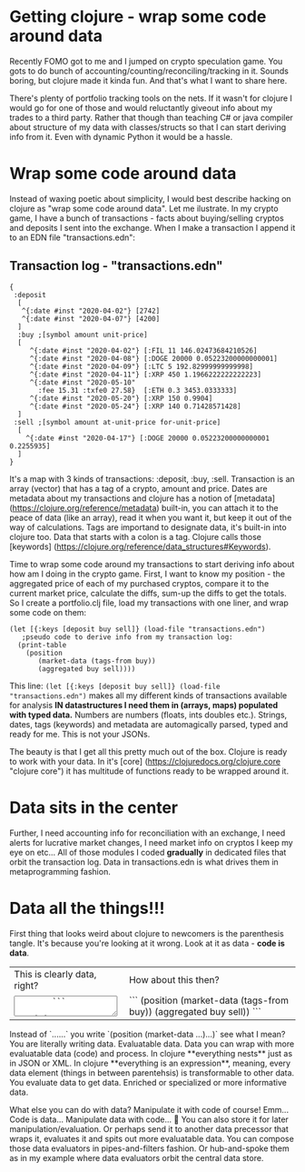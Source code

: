 # Getting clojure - wrap some code around data

Recently FOMO got to me and I jumped on crypto speculation game. You gots to do bunch of accounting/counting/reconciling/tracking in it. Sounds boring, but clojure made it kinda fun. And that's what I want to share here.

There's plenty of portfolio tracking tools on the nets. If it wasn't for clojure I would go for one of those and would reluctantly giveout info about my trades to a third party. Rather that though than teaching C# or java compiler about structure of my data with classes/structs so that I can start deriving info from it. Even with dynamic Python it would be a hassle.

# Wrap some code around data

Instead of waxing poetic about simplicity, I would best describe hacking on clojure as "wrap some code around data". Let me ilustrate. In my crypto game, I have a bunch of transactions - facts about buying/selling cryptos and deposits I sent into the exchange. When I make a transaction I append it to an EDN file "transactions.edn":

## Transaction log - "transactions.edn"
```
{
 :deposit 
  [ 
   ^{:date #inst "2020-04-02"} [2742] 
   ^{:date #inst "2020-04-07"} [4200]
  ]
  :buy ;[symbol amount unit-price]
  [ 
     ^{:date #inst "2020-04-02"} [:FIL 11 146.02473684210526]
     ^{:date #inst "2020-04-08"} [:DOGE 20000 0.05223200000000001]
     ^{:date #inst "2020-04-09"} [:LTC 5 192.82999999999998]
     ^{:date #inst "2020-04-11"} [:XRP 450 1.1966222222222223]
     ^{:date #inst "2020-05-10" 
       :fee 15.31 :txfe0 27.58}  [:ETH 0.3 3453.0333333]
     ^{:date #inst "2020-05-20"} [:XRP 150 0.9904]
     ^{:date #inst "2020-05-24"} [:XRP 140 0.71428571428]
  ]
 :sell ;[symbol amount at-unit-price for-unit-price]
  [
    ^{:date #inst "2020-04-17"} [:DOGE 20000 0.05223200000000001 0.2255935]
  ] 
}
```
It's a map with 3 kinds of transactions: :deposit, :buy, :sell. Transaction is an array (vector) that has a tag of a crypto, amount and price. Dates are metadata about my transactions and clojure has a notion of [metadata] (https://clojure.org/reference/metadata) built-in, you can attach it to the peace of data (like an array), read it when you want it, but keep it out of the way of calculations. Tags are importand to designate data, it's built-in into clojure too. Data that starts with a colon is a tag. Clojure calls those [keywords] (https://clojure.org/reference/data_structures#Keywords).

Time to wrap some code around my transactions to start deriving info about how am I doing in the crypto game. First, I want to know my position - the aggregated price of each of my purchased cryptos, compare it to the current market price, calculate the diffs, sum-up the diffs to get the totals. So I create a portfolio.clj file, load my transactions with one liner, and wrap some code on them:

```
(let [{:keys [deposit buy sell]} (load-file "transactions.edn")
   ;pseudo code to derive info from my transaction log:
  (print-table
    (position 
       (market-data (tags-from buy))
       (aggregated buy sell))))
```

This line: `(let [{:keys [deposit buy sell]} (load-file "transactions.edn")` makes all my different kinds of transactions available for analysis **IN datastructures I need them in (arrays, maps) populated with typed data.** Numbers are numbers (floats, ints doubles etc.). Strings, dates, tags (keywords) and metadata are automagically parsed, typed and ready for me. This is not your JSONs.

The beauty is that I get all this pretty much out of the box. Clojure is ready to work with your data. In it's [core] (https://clojuredocs.org/clojure.core "clojure core") it has multitude of functions ready to be wrapped around it.

# Data sits in the center

Further, I need accounting info for reconciliation with an exchange, I need alerts for lucrative market changes, I need market info on cryptos I keep my eye on etc...
All of those modules I coded **gradually** in dedicated files that orbit the transaction log. Data in transactions.edn is what drives them in metaprogramming fashion. 

# Data all the things!!!

First thing that looks weird about clojure to newcomers is the parenthesis tangle. It's because you're looking at it wrong. Look at it as data - **code is data**.

<table>
    <tr>
        <td>This is clearly data, right?</td>  <td>How about this then?</td>
    </tr>
    <tr>
        <td>
        <textarea>
        ```
            <Position>
              <MarketData>
                 <TagsFrom buy />
              </MarketData>
              <Aggregated buy sell />
            </Position>
        ```
        </textarea>
        </td>
        <td>
        ```
              (position 
                   (market-data (tags-from buy))
                   (aggregated buy sell))
        ```
        </td>
    </tr>
</table>
Instead of `<Position><MarketData>...</MarketData>...</Position>` you write `(position (market-data ...)...)` see what I mean? You are literally writing data. Evaluatable data. Data you can wrap with more evaluatable data (code) and process. In clojure **everything nests** just as in JSON or XML. In clojure **everything is an expression**, meaning, every data element (things in between parentehsis) is transformable to other data. You evaluate data to get data. Enriched or specialized or more informative data.

What else you can do with data? Manipulate it with code of course! Emm... Code is data... Manipulate data with code... :exploding_head:
You can also store it for later manipulation/evaluation. Or perhaps send it to another data precessor that wraps it, evaluates it and spits out more evaluatable data. You can compose those data evaluators in pipes-and-filters fashion. Or hub-and-spoke them as in my example where data evaluators orbit the central data store.


